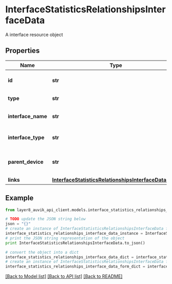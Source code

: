 # InterfaceStatisticsRelationshipsInterfaceData

A interface resource object

## Properties
Name | Type | Description | Notes
------------ | ------------- | ------------- | -------------
**id** | **str** | This interface&#39;s ID | [optional] 
**type** | **str** | The type of the object | [optional] 
**interface_name** | **str** | This interface&#39;s name | [optional] 
**interface_type** | **str** | This interface&#39;s type | [optional] 
**parent_device** | **str** | This interface&#39;s parent device | [optional] 
**links** | [**InterfaceStatisticsRelationshipsInterfaceDataLinks**](InterfaceStatisticsRelationshipsInterfaceDataLinks.md) |  | [optional] 

## Example

```python
from layer8_auvik_api_client.models.interface_statistics_relationships_interface_data import InterfaceStatisticsRelationshipsInterfaceData

# TODO update the JSON string below
json = "{}"
# create an instance of InterfaceStatisticsRelationshipsInterfaceData from a JSON string
interface_statistics_relationships_interface_data_instance = InterfaceStatisticsRelationshipsInterfaceData.from_json(json)
# print the JSON string representation of the object
print InterfaceStatisticsRelationshipsInterfaceData.to_json()

# convert the object into a dict
interface_statistics_relationships_interface_data_dict = interface_statistics_relationships_interface_data_instance.to_dict()
# create an instance of InterfaceStatisticsRelationshipsInterfaceData from a dict
interface_statistics_relationships_interface_data_form_dict = interface_statistics_relationships_interface_data.from_dict(interface_statistics_relationships_interface_data_dict)
```
[[Back to Model list]](../README.md#documentation-for-models) [[Back to API list]](../README.md#documentation-for-api-endpoints) [[Back to README]](../README.md)


